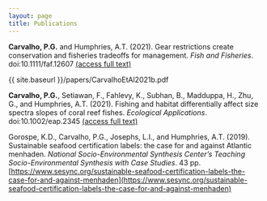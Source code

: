 ```yaml
---
layout: page
title: Publications
---
```


**Carvalho, P.G.** and Humphries, A.T. (2021). Gear restrictions create conservation and fisheries tradeoffs for management. *Fish and Fisheries*. doi:10.1111/faf.12607 [(access full text)](papers/CarvalhoEtAl2021b.pdf)

{{ site.baseurl }}/papers/CarvalhoEtAl2021b.pdf

**Carvalho, P.G.**, Setiawan, F., Fahlevy, K., Subhan, B., Madduppa, H., Zhu, G., and Humphries, A.T. (2021). Fishing and habitat differentially affect size spectra slopes of coral reef fishes. *Ecological Applications*. doi:10.1002/eap.2345 [(access full text)](papers/CarvalhoEtAl2021a.pdf)

Gorospe, K.D., Carvalho, P.G., Josephs, L.I., and Humphries, A.T. (2019). Sustainable seafood certification labels: the case for and against Atlantic menhaden. *National Socio-Environmental Synthesis Center’s Teaching Socio-Environmental Synthesis with Case Studies*. 43 pp. [https://www.sesync.org/sustainable-seafood-certification-labels-the-case-for-and-against-menhaden](https://www.sesync.org/sustainable-seafood-certification-labels-the-case-for-and-against-menhaden)
